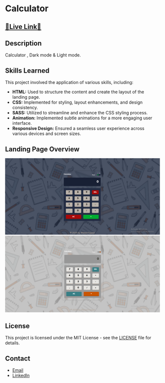 # Calculator

## [🌟Live Link🌟](https://ah-fayyad.github.io/Calculator/)


## Description
Calculator , Dark mode & Light mode.

## Skills Learned
This project involved the application of various skills, including:

- **HTML:** Used to structure the content and create the layout of the landing page.
- **CSS:** Implemented for styling, layout enhancements, and design consistency.
- **SASS:** Utilized to streamline and enhance the CSS styling process.
- **Animation:** Implemented subtle animations for a more engaging user interface.
- **Responsive Design:** Ensured a seamless user experience across various devices and screen sizes.

## Landing Page Overview
![Calculator ](Screenshots\photo1.png)
![ Calculator](Screenshots\photo2.png)

## License
This project is licensed under the MIT License - see the [LICENSE](LICENSE) file for details.

## Contact
- [Email](ahfayyad.m@gmail.com)
- [LinkedIn](https://www.linkedin.com/in/ahmed-fayyad-97a727265?trk=contact-info)




